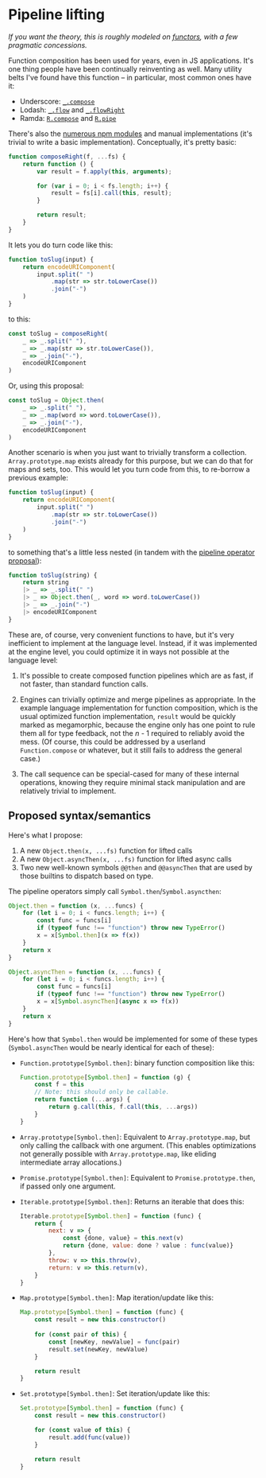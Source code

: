 # Pipeline lifting

*If you want the theory, this is roughly modeled on [functors](https://en.wikipedia.org/wiki/Functor), with a few pragmatic concessions.*

Function composition has been used for years, even in JS applications. It's one thing people have been continually reinventing as well. Many utility belts I've found have this function – in particular, most common ones have it:

- Underscore: [`_.compose`](http://underscorejs.org/#compose)
- Lodash: [`_.flow`](https://lodash.com/docs/4.15.0#flow) and [`_.flowRight`](https://lodash.com/docs/4.15.0#flowRight)
- Ramda: [`R.compose`](http://ramdajs.com/docs/#compose) and [`R.pipe`](http://ramdajs.com/docs/#pipe)

There's also the [numerous npm modules](https://www.npmjs.com/search?q=function+composition) and manual implementations (it's trivial to write a basic implementation). Conceptually, it's pretty basic:

```js
function composeRight(f, ...fs) {
    return function () {
        var result = f.apply(this, arguments);

        for (var i = 0; i < fs.length; i++) {
            result = fs[i].call(this, result);
        }

        return result;
    }
}
```

It lets you do turn code like this:

```js
function toSlug(input) {
    return encodeURIComponent(
        input.split(" ")
            .map(str => str.toLowerCase())
            .join("-")
    )
}
```

to this:

```js
const toSlug = composeRight(
    _ => _.split(" "),
    _ => _.map(str => str.toLowerCase()),
    _ => _.join("-"),
    encodeURIComponent
)
```

Or, using this proposal:

```js
const toSlug = Object.then(
    _ => _.split(" "),
    _ => _.map(word => word.toLowerCase()),
    _ => _.join("-"),
    encodeURIComponent
)
```

Another scenario is when you just want to trivially transform a collection. `Array.prototype.map` exists already for this purpose, but we can do that for maps and sets, too. This would let you turn code from this, to re-borrow a previous example:

```js
function toSlug(input) {
    return encodeURIComponent(
        input.split(" ")
            .map(str => str.toLowerCase())
            .join("-")
    )
}
```

to something that's a little less nested (in tandem with the [pipeline operator proposal](https://github.com/tc39/proposal-pipeline-operator)):

```js
function toSlug(string) {
    return string
    |> _ => _.split(" ")
    |> _ => Object.then(_, word => word.toLowerCase())
    |> _ => _.join("-")
    |> encodeURIComponent
}
```

These are, of course, very convenient functions to have, but it's very inefficient to implement at the language level. Instead, if it was implemented at the engine level, you could optimize it in ways not possible at the language level:

1. It's possible to create composed function pipelines which are as fast, if not faster, than standard function calls.

2. Engines can trivially optimize and merge pipelines as appropriate. In the example language implementation for function composition, which is the usual optimized function implementation, `result` would be quickly marked as megamorphic, because the engine only has one point to rule them all for type feedback, not the *n* - 1 required to reliably avoid the mess. (Of course, this could be addressed by a userland `Function.compose` or whatever, but it still fails to address the general case.)

3. The call sequence can be special-cased for many of these internal operations, knowing they require minimal stack manipulation and are relatively trivial to implement.

## Proposed syntax/semantics

Here's what I propose:

1. A new `Object.then(x, ...fs)` function for lifted calls
1. A new `Object.asyncThen(x, ...fs)` function for lifted async calls
1. Two new well-known symbols `@@then` and `@@asyncThen` that are used by those builtins to dispatch based on type.

The pipeline operators simply call `Symbol.then`/`Symbol.asyncthen`:

```js
Object.then = function (x, ...funcs) {
    for (let i = 0; i < funcs.length; i++) {
        const func = funcs[i]
        if (typeof func !== "function") throw new TypeError()
        x = x[Symbol.then](x => f(x))
    }
    return x
}

Object.asyncThen = function (x, ...funcs) {
    for (let i = 0; i < funcs.length; i++) {
        const func = funcs[i]
        if (typeof func !== "function") throw new TypeError()
        x = x[Symbol.asyncThen](async x => f(x))
    }
    return x
}
```

Here's how that `Symbol.then` would be implemented for some of these types (`Symbol.asyncThen` would be nearly identical for each of these):

- `Function.prototype[Symbol.then]`: binary function composition like this:

    ```js
    Function.prototype[Symbol.then] = function (g) {
        const f = this
        // Note: this should only be callable.
        return function (...args) {
            return g.call(this, f.call(this, ...args))
        }
    }
    ```

- `Array.prototype[Symbol.then]`: Equivalent to `Array.prototype.map`, but only calling the callback with one argument. (This enables optimizations not generally possible with `Array.prototype.map`, like eliding intermediate array allocations.)

- `Promise.prototype[Symbol.then]`: Equivalent to `Promise.prototype.then`, if passed only one argument.

- `Iterable.prototype[Symbol.then]`: Returns an iterable that does this:

    ```js
    Iterable.prototype[Symbol.then] = function (func) {
        return {
            next: v => {
                const {done, value} = this.next(v)
                return {done, value: done ? value : func(value)}
            },
            throw: v => this.throw(v),
            return: v => this.return(v),
        }
    }
    ```

- `Map.prototype[Symbol.then]`: Map iteration/update like this:

    ```js
    Map.prototype[Symbol.then] = function (func) {
        const result = new this.constructor()
        
        for (const pair of this) {
            const [newKey, newValue] = func(pair)
            result.set(newKey, newValue)
        }

        return result
    }
    ```

- `Set.prototype[Symbol.then]`: Set iteration/update like this:

    ```js
    Set.prototype[Symbol.then] = function (func) {
        const result = new this.constructor()

        for (const value of this) {
            result.add(func(value))
        }

        return result
    }
    ```
